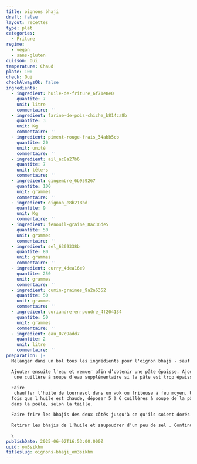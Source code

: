 ```yaml
---
title: oignons bhaji
draft: false
layout: recettes
type: plat
categories:
  - Friture
regime:
  - vegan
  - sans-gluten
cuisson: Oui
temperature: Chaud
plate: 100
check: Oui
checkAlwaysOk: false
ingredients:
  - ingredient: huile-de-friture_6f71e8e0
    quantite: 7
    unit: litre
    commentaire: ''
  - ingredient: farine-de-pois-chiche_b814ca8b
    quantite: 3
    unit: Kg
    commentaire: ''
  - ingredient: piment-rouge-frais_34abb5cb
    quantite: 20
    unit: unité
    commentaire: ''
  - ingredient: ail_ac8a27b6
    quantite: 7
    unit: tête·s
    commentaire: ''
  - ingredient: gingembre_6b959267
    quantite: 100
    unit: grammes
    commentaire: ''
  - ingredient: oignon_e8b218bd
    quantite: 9
    unit: Kg
    commentaire: ''
  - ingredient: fenouil-graine_8ac36de5
    quantite: 50
    unit: grammes
    commentaire: ''
  - ingredient: sel_6369338b
    quantite: 80
    unit: grammes
    commentaire: ''
  - ingredient: curry_4dea16e9
    quantite: 250
    unit: grammes
    commentaire: ''
  - ingredient: cumin-graines_9a2a6352
    quantite: 50
    unit: grammes
    commentaire: ''
  - ingredient: coriandre-en-poudre_4f204134
    quantite: 50
    unit: grammes
    commentaire: ''
  - ingredient: eau_07c9add7
    quantite: 2
    unit: litre
    commentaire: ''
preparation: |-
  Mélanger dans un bol tous les ingrédients pour l'oignon bhaji - sauf l'eau, l'huile de tournesol.

  Ajouter ensuite l'eau et remuer afin d’obtenir une pâte épaisse. Ajouter
   une cuillère à soupe d'eau supplémentaire si la pâte est trop épaisse.

  Faire
   chauffer l'huile de tournesol dans un wok ou friteuse à feu moyen. Une 
  fois que l'huile est chaude, déposer 5 à 6 cuillères à soupe de la pâte 
  dans la poêle, selon la taille.

  Faire frire les bhajis des deux côtés jusqu'à ce qu'ils soient dorés.

  Retirer les bhajis de l'huile et saupoudrer d'un peu de sel . Continuer jusqu'à ce que la pâte soit complètement épuisée.

  \
publishDate: 2025-06-02T16:53:00.000Z
uuid: om3sikhm
titleslug: oignons-bhaji_om3sikhm
---
```

